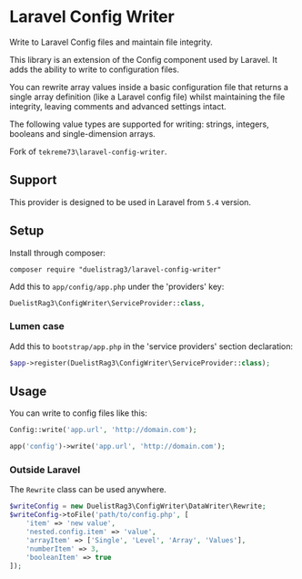 # Laravel Config Writer

Write to Laravel Config files and maintain file integrity.

This library is an extension of the Config component used by Laravel. It adds the ability to write to configuration files.

You can rewrite array values inside a basic configuration file that returns a single array definition (like a Laravel config file) whilst maintaining the file integrity, leaving comments and advanced settings intact.

The following value types are supported for writing: strings, integers, booleans and single-dimension arrays.

Fork of `tekreme73\laravel-config-writer`.

## Support

This provider is designed to be used in Laravel from `5.4` version.

## Setup

Install through composer:
```
composer require "duelistrag3/laravel-config-writer"
```

Add this to `app/config/app.php` under the 'providers' key:

```php
DuelistRag3\ConfigWriter\ServiceProvider::class,
```

### Lumen case

Add this to `bootstrap/app.php` in the 'service providers' section declaration:

```php
$app->register(DuelistRag3\ConfigWriter\ServiceProvider::class);
```

## Usage

You can write to config files like this:

```php
Config::write('app.url', 'http://domain.com');

app('config')->write('app.url', 'http://domain.com');
```


### Outside Laravel

The `Rewrite` class can be used anywhere.

```php
$writeConfig = new DuelistRag3\ConfigWriter\DataWriter\Rewrite;
$writeConfig->toFile('path/to/config.php', [
    'item' => 'new value',
    'nested.config.item' => 'value',
    'arrayItem' => ['Single', 'Level', 'Array', 'Values'],
    'numberItem' => 3,
    'booleanItem' => true
]);
```
